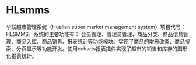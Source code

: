 # HLsmms
华联超市管理系统（Hualian super market management system）项目代号：HLSMMS，系统的主要功能有： 会员管理、管理员管理、商品分类、商品信息管理、商品入库、商品销售、报表统计等功能模块。实现了商品的增删改查、商品搜索、分页显示等功能开发。使用echarts报表插件实现了超市的销售和库存的图形化报表统计。
